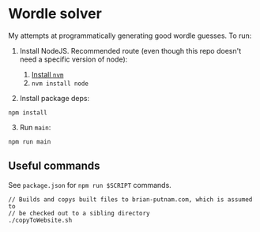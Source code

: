 # Wordle solver

My attempts at programmatically generating good wordle guesses. To run:

1. Install NodeJS. Recommended route (even though this repo doesn't
   need a specific version of node):

    1. [Install `nvm`](https://github.com/nvm-sh/nvm)
    2. `nvm install node`

2. Install package deps:

```
npm install
```

3. Run `main`:

```
npm run main
```

## Useful commands

See `package.json` for `npm run $SCRIPT` commands.

```
// Builds and copys built files to brian-putnam.com, which is assumed to
// be checked out to a sibling directory
./copyToWebsite.sh
```
